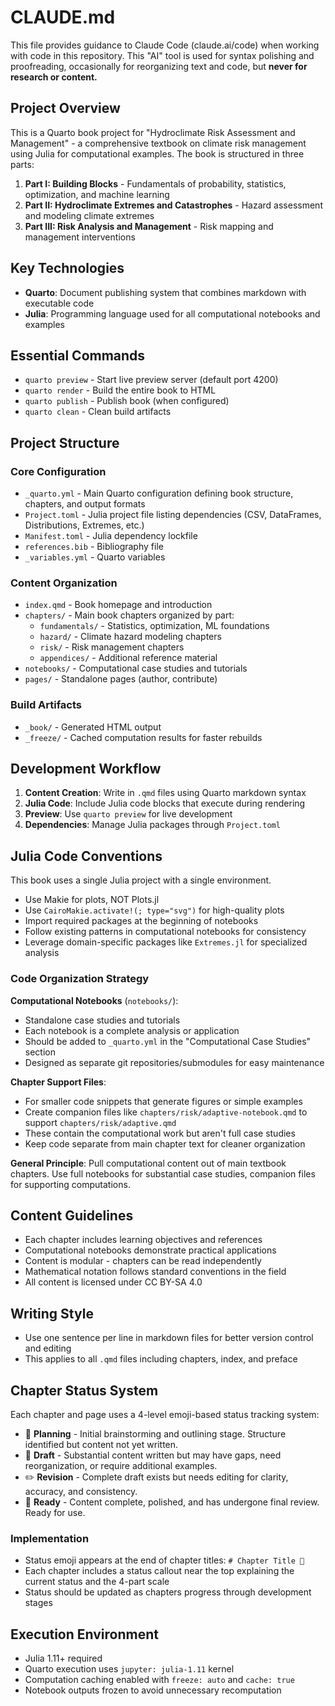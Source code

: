 # CLAUDE.md

This file provides guidance to Claude Code (claude.ai/code) when working with code in this repository.
This "AI" tool is used for syntax polishing and proofreading, occasionally for reorganizing text and code, but **never for research or content.**

## Project Overview

This is a Quarto book project for "Hydroclimate Risk Assessment and Management" - a comprehensive textbook on climate risk management using Julia for computational examples. The book is structured in three parts:

1. **Part I: Building Blocks** - Fundamentals of probability, statistics, optimization, and machine learning
2. **Part II: Hydroclimate Extremes and Catastrophes** - Hazard assessment and modeling climate extremes  
3. **Part III: Risk Analysis and Management** - Risk mapping and management interventions

## Key Technologies

- **Quarto**: Document publishing system that combines markdown with executable code
- **Julia**: Programming language used for all computational notebooks and examples

## Essential Commands

- `quarto preview` - Start live preview server (default port 4200)
- `quarto render` - Build the entire book to HTML
- `quarto publish` - Publish book (when configured)
- `quarto clean` - Clean build artifacts

## Project Structure

### Core Configuration

- `_quarto.yml` - Main Quarto configuration defining book structure, chapters, and output formats
- `Project.toml` - Julia project file listing dependencies (CSV, DataFrames, Distributions, Extremes, etc.)
- `Manifest.toml` - Julia dependency lockfile
- `references.bib` - Bibliography file
- `_variables.yml` - Quarto variables

### Content Organization

- `index.qmd` - Book homepage and introduction
- `chapters/` - Main book chapters organized by part:
  - `fundamentals/` - Statistics, optimization, ML foundations
  - `hazard/` - Climate hazard modeling chapters
  - `risk/` - Risk management chapters
  - `appendices/` - Additional reference material
- `notebooks/` - Computational case studies and tutorials
- `pages/` - Standalone pages (author, contribute)

### Build Artifacts

- `_book/` - Generated HTML output
- `_freeze/` - Cached computation results for faster rebuilds

## Development Workflow

1. **Content Creation**: Write in `.qmd` files using Quarto markdown syntax
2. **Julia Code**: Include Julia code blocks that execute during rendering
3. **Preview**: Use `quarto preview` for live development
4. **Dependencies**: Manage Julia packages through `Project.toml`

## Julia Code Conventions

This book uses a single Julia project with a single environment.

- Use Makie for plots, NOT Plots.jl
- Use `CairoMakie.activate!(; type="svg")` for high-quality plots
- Import required packages at the beginning of notebooks
- Follow existing patterns in computational notebooks for consistency
- Leverage domain-specific packages like `Extremes.jl` for specialized analysis

### Code Organization Strategy

**Computational Notebooks** (`notebooks/`):

- Standalone case studies and tutorials
- Each notebook is a complete analysis or application
- Should be added to `_quarto.yml` in the "Computational Case Studies" section
- Designed as separate git repositories/submodules for easy maintenance

**Chapter Support Files**:

- For smaller code snippets that generate figures or simple examples
- Create companion files like `chapters/risk/adaptive-notebook.qmd` to support `chapters/risk/adaptive.qmd`
- These contain the computational work but aren't full case studies
- Keep code separate from main chapter text for cleaner organization

**General Principle**: Pull computational content out of main textbook chapters. Use full notebooks for substantial case studies, companion files for supporting computations.

## Content Guidelines

- Each chapter includes learning objectives and references
- Computational notebooks demonstrate practical applications
- Content is modular - chapters can be read independently
- Mathematical notation follows standard conventions in the field
- All content is licensed under CC BY-SA 4.0

## Writing Style

- Use one sentence per line in markdown files for better version control and editing
- This applies to all `.qmd` files including chapters, index, and preface

## Chapter Status System

Each chapter and page uses a 4-level emoji-based status tracking system:

- 🚧 **Planning** - Initial brainstorming and outlining stage. Structure identified but content not yet written.
- 📝 **Draft** - Substantial content written but may have gaps, need reorganization, or require additional examples.
- ✏️ **Revision** - Complete draft exists but needs editing for clarity, accuracy, and consistency.
- 🎯 **Ready** - Content complete, polished, and has undergone final review. Ready for use.

### Implementation

- Status emoji appears at the end of chapter titles: `# Chapter Title 📝`
- Each chapter includes a status callout near the top explaining the current status and the 4-part scale
- Status should be updated as chapters progress through development stages

## Execution Environment

- Julia 1.11+ required
- Quarto execution uses `jupyter: julia-1.11` kernel
- Computation caching enabled with `freeze: auto` and `cache: true`
- Notebook outputs frozen to avoid unnecessary recomputation
